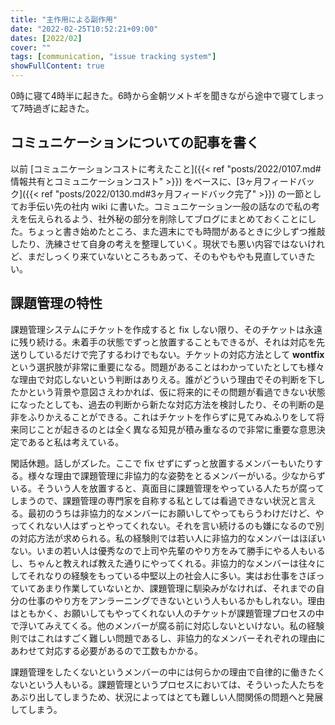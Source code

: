 ```yaml
---
title: "主作用による副作用"
date: "2022-02-25T10:52:21+09:00"
dates: [2022/02]
cover: ""
tags: [communication, "issue tracking system"]
showFullContent: true
---
```


0時に寝て4時半に起きた。6時から金朝ツメトギを聞きながら途中で寝てしまって7時過ぎに起きた。

## コミュニケーションについての記事を書く

以前 [コミュニケーションコストに考えたこと]({{< ref "posts/2022/0107.md#情報共有とコミュニケーションコスト" >}}) をベースに、[3ヶ月フィードバック]({{< ref "posts/2022/0130.md#3ヶ月フィードバック完了" >}}) の一節としてお手伝い先の社内 wiki に書いた。コミュニケーション一般の話なので私の考えを伝えられるよう、社外秘の部分を削除してブログにまとめておくことにした。ちょっと書き始めたところ、また週末にでも時間があるときに少しずつ推敲したり、洗練させて自身の考えを整理していく。現状でも悪い内容ではないけれど、まだしっくり来ていないところもあって、そのもやもやも見直していきたい。

## 課題管理の特性

課題管理システムにチケットを作成すると fix しない限り、そのチケットは永遠に残り続ける。未着手の状態でずっと放置することもできるが、それは対応を先送りしているだけで完了するわけでもない。チケットの対応方法として **wontfix** という選択肢が非常に重要になる。問題があることはわかっていたとしても様々な理由で対応しないという判断はありえる。誰がどういう理由でその判断を下したかという背景や意図さえわかれば、仮に将来的にその問題が看過できない状態になったとしても、過去の判断から新たな対応方法を検討したり、その判断の是非をふりかえることができる。これはチケットを作らずに見てみぬふりをして将来同じことが起きるのとは全く異なる知見が積み重なるので非常に重要な意思決定であると私は考えている。

閑話休題。話しがズレた。ここで fix せずにずっと放置するメンバーもいたりする。様々な理由で課題管理に非協力的な姿勢をとるメンバーがいる。少なからずいる。そういう人を放置すると、真面目に課題管理をやっている人たちが腐ってしまうので、課題管理の専門家を自称する私としては看過できない状況と言える。最初のうちは非協力的なメンバーにお願いしてやってもらうわけだけど、やってくれない人はずっとやってくれない。それを言い続けるのも嫌になるので別の対応方法が求められる。私の経験則では若い人に非協力的なメンバーはほぼいない。いまの若い人は優秀なので上司や先輩のやり方をみて勝手にやる人もいるし、ちゃんと教えれば教えた通りにやってくれる。非協力的なメンバーは往々にしてそれなりの経験をもっている中堅以上の社会人に多い。実はお仕事をさぼっていてあまり作業していないとか、課題管理に馴染みがなければ、それまでの自分の仕事のやり方をアンラーニングできないという人もいるかもしれない。理由はともかく、お願いしてもやってくれない人のチケットが課題管理プロセスの中で浮いてみえてくる。他のメンバーが腐る前に対応しないといけない。私の経験則ではこれはすごく難しい問題であるし、非協力的なメンバーそれぞれの理由にあわせて対応する必要があるので工数もかかる。

課題管理をしたくないというメンバーの中には何らかの理由で自律的に働きたくないという人もいる。課題管理というプロセスにおいては、そういった人たちをあぶり出してしまうため、状況によってはとても難しい人間関係の問題へと発展してしまう。
